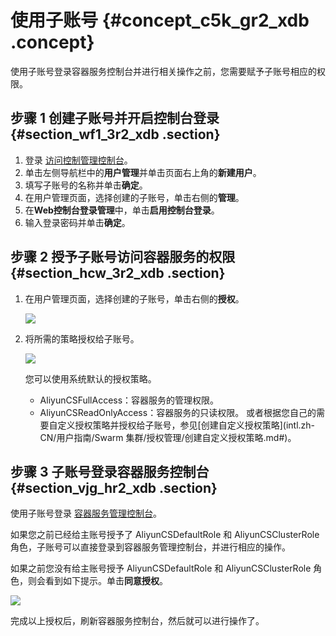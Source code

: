 # 使用子账号 {#concept_c5k_gr2_xdb .concept}

使用子账号登录容器服务控制台并进行相关操作之前，您需要赋予子账号相应的权限。

## 步骤 1 创建子账号并开启控制台登录 {#section_wf1_3r2_xdb .section}

1.  登录 [访问控制管理控制台](https://ram.console.aliyun.com/#/overview)。
2.  单击左侧导航栏中的**用户管理**并单击页面右上角的**新建用户**。
3.  填写子账号的名称并单击**确定**。
4.  在用户管理页面，选择创建的子账号，单击右侧的**管理**。
5.  在**Web控制台登录管理**中，单击**启用控制台登录**。
6.  输入登录密码并单击**确定**。

## 步骤 2 授予子账号访问容器服务的权限 {#section_hcw_3r2_xdb .section}

1.  在用户管理页面，选择创建的子账号，单击右侧的**授权**。

    ![](http://static-aliyun-doc.oss-cn-hangzhou.aliyuncs.com/assets/img/6984/15335547334739_zh-CN.png)

2.  将所需的策略授权给子账号。

    ![](http://static-aliyun-doc.oss-cn-hangzhou.aliyuncs.com/assets/img/6984/15335547334740_zh-CN.png)

    您可以使用系统默认的授权策略。

    -   AliyunCSFullAccess：容器服务的管理权限。
    -   AliyunCSReadOnlyAccess：容器服务的只读权限。
    或者根据您自己的需要自定义授权策略并授权给子账号，参见[创建自定义授权策略](intl.zh-CN/用户指南/Swarm 集群/授权管理/创建自定义授权策略.md#)。


## 步骤 3 子账号登录容器服务控制台 {#section_vjg_hr2_xdb .section}

使用子账号登录 [容器服务管理控制台](https://cs.console.aliyun.com/#/overview/all)。

如果您之前已经给主账号授予了 AliyunCSDefaultRole 和 AliyunCSClusterRole 角色，子账号可以直接登录到容器服务管理控制台，并进行相应的操作。

如果之前您没有给主账号授予 AliyunCSDefaultRole 和 AliyunCSClusterRole 角色，则会看到如下提示。单击**同意授权**。

![](http://static-aliyun-doc.oss-cn-hangzhou.aliyuncs.com/assets/img/6984/15335547334741_zh-CN.png)

完成以上授权后，刷新容器服务控制台，然后就可以进行操作了。

